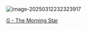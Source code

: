 ![image-20250312232323917](C:\Users\Zilv\AppData\Roaming\Typora\typora-user-images\image-20250312232323917.png)

[G - The Morning Star](https://codeforces.com/contest/1850/problem/G)